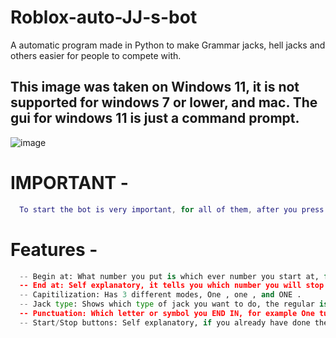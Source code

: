 # Roblox-auto-JJ-s-bot
A automatic program made in Python to make Grammar jacks, hell jacks and others easier for people to compete with.
## This image was taken on Windows 11, it is not supported for windows 7 or lower, and mac. The gui for windows 11 is just a command prompt.
![image](https://github.com/shezan78/Roblox-auto-JJ-s-bot/assets/97002070/4b67e8b3-c22d-420b-a2eb-2ef1f5970331)
# IMPORTANT -
```lua
  To start the bot is very important, for all of them, after you press start, you will have to go to roblox and press space and then enter and it automatically starts, but you have to keep repeating those 2 keys. For Cheer jacks, you just have to press enter for it to work.
```

# Features -
```python
  -- Begin at: What number you put is which ever number you start at, for example if you stop because of something, put the last number you've said
  -- End at: Self explanatory, it tells you which number you will stop at (Customizable)
  -- Capitilization: Has 3 different modes, One , one , and ONE .
  -- Jack type: Shows which type of jack you want to do, the regular is GJ'S and JJ'S, but you can also do CJ'S DJ'S and HJ'S
  -- Punctuation: Which letter or symbol you END IN, for example One turns into One. Or one/ or One!
  -- Start/Stop buttons: Self explanatory, if you already have done the amount of jacks inputted in End at: it will automatically be stopped, start just starts the bot.
```
